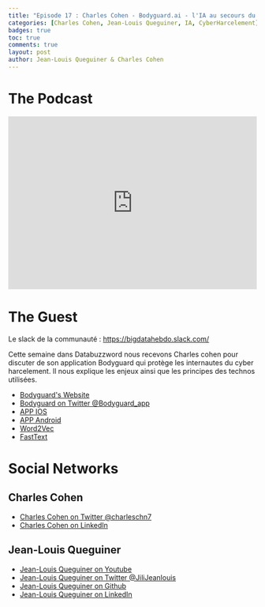 ```yaml
---
title: "Episode 17 : Charles Cohen - Bodyguard.ai - l'IA au secours du CyberHarcelement"
categories: [Charles Cohen, Jean-Louis Queguiner, IA, CyberHarcelement]
badges: true
toc: true
comments: true
layout: post
author: Jean-Louis Queguiner & Charles Cohen
---
```


# The Podcast
<iframe src="https://widget.spreaker.com/player?episode_id=17458101&theme=dark&playlist=show&playlist-continuous=true&autoplay=false&live-autoplay=false&chapters-image=true&episode_image_position=right&hide-logo=false&hide-likes=false&hide-comments=false&hide-sharing=false&hide-download=true" width="100%" height="350px" frameborder="0"></iframe>

# The Guest
Le slack de la communauté : https://bigdatahebdo.slack.com/

Cette semaine dans Databuzzword nous recevons Charles cohen pour discuter de son application Bodyguard qui protège les internautes du cyber harcelement.
Il nous explique les enjeux ainsi que les principes des technos utilisées.

- [Bodyguard's Website](https://bodyguard.ai)
- [Bodyguard on Twitter @Bodyguard_app](https://twitter.com/Bodyguard_app)
- [APP IOS](https://www.bodyguard.ai/ios.php)
- [APP Android](https://play.google.com/store/apps/details?id=clash.charles.hgh)
- [Word2Vec](https://fr.wikipedia.org/wiki/Word2vec)
- [FastText](https://fasttext.cc/)

# Social Networks

## Charles Cohen
- [Charles Cohen on Twitter @charleschn7](https://twitter.com/charleschn7)
- [Charles Cohen on LinkedIn](https://www.linkedin.com/in/cohen-charles/)

## Jean-Louis Queguiner
- [Jean-Louis Queguiner on Youtube](https://www.youtube.com/channel/UCVso5UVvQeGAuwbksmA95iA)
- [Jean-Louis Queguiner on Twitter @JiliJeanlouis](https://twitter.com/JiliJeanlouis)
- [Jean-Louis Queguiner on Github](https://github.com/jqueguiner)
- [Jean-Louis Queguiner on LinkedIn](https://fr.linkedin.com/in/jlqueguiner)
